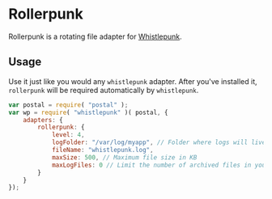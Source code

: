 # Rollerpunk

Rollerpunk is a rotating file adapter for [Whistlepunk](https://github.com/LeanKit-Labs/whistlepunk).

## Usage

Use it just like you would any `whistlepunk` adapter. After you've installed it, `rollerpunk` will be required automatically by `whistlepunk`.

```javascript
var postal = require( "postal" );
var wp = require( "whistlepunk" )( postal, {
	adapters: {
		rollerpunk: {
			level: 4,
			logFolder: "/var/log/myapp", // Folder where logs will live
			fileName: "whistlepunk.log",
			maxSize: 500, // Maximum file size in KB
			maxLogFiles: 0 // Limit the number of archived files in your directory. 0 == unlimited
		}
	}
});
```